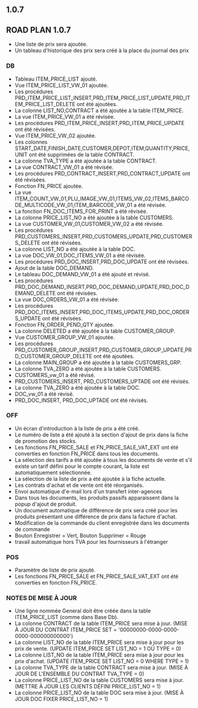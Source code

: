 ## 1.0.7
## ROAD PLAN 1.0.7
- Une liste de prix sera ajoutée.
- Un tableau d'historique des prix sera créé à la place du journal des prix
### DB
- Tableau ITEM_PRICE_LIST ajouté.
- Vue ITEM_PRICE_LIST_VW_01 ajoutée.
- Les procédures PRD_ITEM_PRICE_LIST_INSERT,PRD_ITEM_PRICE_LIST_UPDATE,PRD_ITEM_PRICE_LIST_DELETE ont été ajoutées.
- La colonne LIST_NO,CONTRACT a été ajoutée à la table ITEM_PRICE.
- La vue ITEM_PRICE_VW_01 a été révisée.
- Les procédures PRD_ITEM_PRICE_INSERT,PRD_ITEM_PRICE_UPDATE ont été révisées.
- Vue ITEM_PRICE_VW_02 ajoutée.
- Les colonnes START_DATE,FINISH_DATE,CUSTOMER,DEPOT,ITEM,QUANTITY,PRICE,UNIT ont été supprimées de la table CONTRACT.
- La colonne TVA_TYPE a été ajoutée à la table CONTRACT.
- La vue CONTRACT_VW_01 a été révisée.
- Les procédures PRD_CONTRACT_INSERT,PRD_CONTRACT_UPDATE ont été révisées.
- Fonction FN_PRICE ajoutée.
- La vue ITEM_COUNT_VW_01,PLU_IMAGE_VW_01,ITEMS_VW_02,ITEMS_BARCODE_MULTICODE_VW_01,ITEM_BARCODE_VW_01 a été révisée.
- La fonction FN_DOC_ITEMS_FOR_PRINT a été révisée.
- La colonne PRICE_LIST_NO a été ajoutée à la table CUSTOMERS.
- La vue CUSTOMER_VW_01,CUSTOMER_VW_02 a été révisée.
- Les procédures PRD_CUSTOMERS_INSERT,PRD_CUSTOMERS_UPDATE,PRD_CUSTOMERS_DELETE ont été révisées.
- La colonne LIST_NO a été ajoutée à la table DOC.
- La vue DOC_VW_01,DOC_ITEMS_VW_01 a été révisée.
- Les procédures PRD_DOC_INSERT,PRD_DOC_UPDATE ont été révisées.
- Ajout de la table DOC_DEMAND.
- Le tableau DOC_DEMAND_VW_01 a été ajouté et révisé.
- Les procédures PRD_DOC_DEMAND_INSERT,PRD_DOC_DEMAND_UPDATE,PRD_DOC_DEMAND_DELETE ont été révisées.
- La vue DOC_ORDERS_VW_01 a été révisée.
- Les procédures PRD_DOC_ITEMS_INSERT,PRD_DOC_ITEMS_UPDATE,PRD_DOC_ORDERS_UPDATE ont été révisées.
- Fonction FN_ORDER_PEND_QTY ajoutée.
- La colonne DELETED a été ajoutée à la table CUSTOMER_GROUP.
- Vue CUSTOMER_GROUP_VW_01 ajoutée.
- Les procédures PRD_CUSTOMER_GROUP_INSERT,PRD_CUSTOMER_GROUP_UPDATE,PRD_CUSTOMER_GROUP_DELETE ont été ajoutées.
- La colonne MAIN_GROUP a été ajoutée à la table CUSTOMERS_GRP.
- La colonne TVA_ZERO a été ajoutée à la table CUSTOMERS.
- CUSTOMERS_vw_01 a été révisé.
- PRD_CUSTOMERS_INSERT, PRD_CUSTOMERS_UPTADE ont été révisés.
- La colonne TVA_ZERO a été ajoutée à la table DOC.
- DOC_vw_01 a été révisé.
- PRD_DOC_INSERT, PRD_DOC_UPTADE ont été révisés.
### OFF
- Un écran d'introduction à la liste de prix a été créé.
- Le numéro de liste a été ajouté à la section d'ajout de prix dans la fiche de promotion des stocks.
- Les fonctions FN_PRICE_SALE et FN_PRICE_SALE_VAT_EXT ont été converties en fonction FN_PRICE dans tous les documents.
- La sélection des tarifs a été ajoutée à tous les documents de vente et s'il existe un tarif défini pour le compte courant, la liste est automatiquement sélectionnée.
- La sélection de la liste de prix a été ajoutée à la fiche actuelle.
- Les contrats d'achat et de vente ont été réorganisés.
- Envoi automatique d'e-mail lors d'un transfert inter-agences
- Dans tous les documents, les produits passifs apparaissent dans la popup d'ajout de produit.
- Un document automatique de différence de prix sera créé pour les produits présentant une différence de prix dans la facture d'achat.
- Modification de la commande du client enregistrée dans les documents de commande
- Bouton Enregistrer = Vert, Bouton Supprimer = Rouge
- travail automatique hors TVA pour les fournisseurs à l'étranger
### POS
- Paramètre de liste de prix ajouté.
- Les fonctions FN_PRICE_SALE et FN_PRICE_SALE_VAT_EXT ont été converties en fonction FN_PRICE.
### NOTES DE MISE À JOUR
- Une ligne nommée General doit être créée dans la table ITEM_PRICE_LIST (comme dans Base Db).
- La colonne CONTRACT de la table ITEM_PRICE sera mise à jour. (MISE À JOUR DU CONTRAT ITEM_PRICE SET = '00000000-0000-0000-0000-000000000000')
- La colonne LIST_NO de la table ITEM_PRICE sera mise à jour pour les prix de vente. (UPDATE ITEM_PRICE SET LIST_NO = 1 OÙ TYPE = 0)
- La colonne LIST_NO de la table ITEM_PRICE sera mise à jour pour les prix d'achat. (UPDATE ITEM_PRICE SET LIST_NO = 0 WHERE TYPE = 1)
- La colonne TVA_TYPE de la table CONTRACT sera mise à jour. (MISE À JOUR DE L'ENSEMBLE DU CONTRAT TVA_TYPE = 0)
- La colonne PRICE_LIST_NO de la table CUSTOMERS sera mise à jour. (METTRE À JOUR LES CLIENTS DÉFINI PRICE_LIST_NO = 1)
- La colonne PRICE_LIST_NO de la table DOC sera mise à jour. (MISE À JOUR DOC FIXER PRICE_LIST_NO = 1)